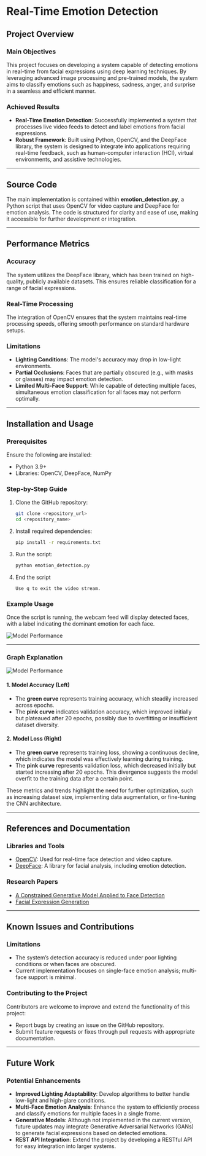 # Real-Time Emotion Detection  

## Project Overview  

### Main Objectives  
This project focuses on developing a system capable of detecting emotions in real-time from facial expressions using deep learning techniques. By leveraging advanced image processing and pre-trained models, the system aims to classify emotions such as happiness, sadness, anger, and surprise in a seamless and efficient manner.  

### Achieved Results  
- **Real-Time Emotion Detection**: Successfully implemented a system that processes live video feeds to detect and label emotions from facial expressions.  
- **Robust Framework**: Built using Python, OpenCV, and the DeepFace library, the system is designed to integrate into applications requiring real-time feedback, such as human-computer interaction (HCI), virtual environments, and assistive technologies.  

---

## Source Code  

The main implementation is contained within **emotion_detection.py**, a Python script that uses OpenCV for video capture and DeepFace for emotion analysis. The code is structured for clarity and ease of use, making it accessible for further development or integration.  

---

## Performance Metrics  

### Accuracy  
The system utilizes the DeepFace library, which has been trained on high-quality, publicly available datasets. This ensures reliable classification for a range of facial expressions.  

### Real-Time Processing  
The integration of OpenCV ensures that the system maintains real-time processing speeds, offering smooth performance on standard hardware setups.  

### Limitations  
- **Lighting Conditions**: The model's accuracy may drop in low-light environments.  
- **Partial Occlusions**: Faces that are partially obscured (e.g., with masks or glasses) may impact emotion detection.  
- **Limited Multi-Face Support**: While capable of detecting multiple faces, simultaneous emotion classification for all faces may not perform optimally.  

---

## Installation and Usage  

### Prerequisites  
Ensure the following are installed:  
- Python 3.9+  
- Libraries: OpenCV, DeepFace, NumPy  

### Step-by-Step Guide  
1. Clone the GitHub repository:  
   ```bash
   git clone <repository_url>
   cd <repository_name>
2. Install required dependencies:
   ```bash
   pip install -r requirements.txt
4. Run the script:
   ```bash
   python emotion_detection.py

4. End the script
   ```bas
   Use q to exit the video stream.

### Example Usage  
Once the script is running, the webcam feed will display detected faces, with a label indicating the dominant emotion for each face.  

![Model Performance](examplefaces.png)

---
### Graph Explanation  
 ![Model Performance](graph.png)
#### 1. Model Accuracy (Left)  
- The **green curve** represents training accuracy, which steadily increased across epochs.  
- The **pink curve** indicates validation accuracy, which improved initially but plateaued after 20 epochs, possibly due to overfitting or insufficient dataset diversity. 

#### 2. Model Loss (Right)  
- The **green curve** represents training loss, showing a continuous decline, which indicates the model was effectively learning during training.  
- The **pink curve** represents validation loss, which decreased initially but started increasing after 20 epochs. This divergence suggests the model overfit to the training data after a certain point.  

These metrics and trends highlight the need for further optimization, such as increasing dataset size, implementing data augmentation, or fine-tuning the CNN architecture.  

---  

## References and Documentation  

### Libraries and Tools  
- [OpenCV](https://opencv.org/): Used for real-time face detection and video capture.  
- [DeepFace](https://github.com/serengil/deepface): A library for facial analysis, including emotion detection.  

### Research Papers  
- [A Constrained Generative Model Applied to Face Detection](https://www.researchgate.net/publication/220578223_A_Constrained_Generative_Model_Applied_to_Face_Detection)  
- [Facial Expression Generation](https://paperswithcode.com/task/facial-expression-generation)  

---

## Known Issues and Contributions  

### Limitations  
- The system’s detection accuracy is reduced under poor lighting conditions or when faces are obscured.  
- Current implementation focuses on single-face emotion analysis; multi-face support is minimal.  

### Contributing to the Project  
Contributors are welcome to improve and extend the functionality of this project:  
- Report bugs by creating an issue on the GitHub repository.  
- Submit feature requests or fixes through pull requests with appropriate documentation.  

---

## Future Work  

### Potential Enhancements  
- **Improved Lighting Adaptability**: Develop algorithms to better handle low-light and high-glare conditions.  
- **Multi-Face Emotion Analysis**: Enhance the system to efficiently process and classify emotions for multiple faces in a single frame.  
- **Generative Models**: Although not implemented in the current version, future updates may integrate Generative Adversarial Networks (GANs) to generate facial expressions based on detected emotions.  
- **REST API Integration**: Extend the project by developing a RESTful API for easy integration into larger systems.  

